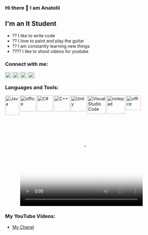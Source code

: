 ### Hi there 👋 I am Anatolii 

## I'm an It Student
- ?? I like to write code
- ?? I love to paint and play the guitar
- ?? I am constantly learning new things
- ???? I like to shoot videos for youtube 

### Connect with me:

[<img align="left" alt="Anatolii Shcherbak | YouTube" width="22px" src="https://seeklogo.com/images/Y/youtube-icon-logo-05A29977FC-seeklogo.com.png"/>][youtube]
[<img align="left" alt="Anatolii Shcherbak | LinkedIn" width="22px" src="https://seeklogo.com/images/L/linkedin-icon-logo-05B2880899-seeklogo.com.png" />][linkedin]
[<img align="left" alt="Anatolii Shcherbak | Instagram" width="22px" src="https://seeklogo.com/images/I/instagram-new-2016-logo-D9D42A0AD4-seeklogo.com.png" />][instagram]
[<img align="left" alt="Anatolii Shcherbak | TG" width="22px" src="https://seeklogo.com/images/T/telegram-logo-52EACC2D94-seeklogo.com.png" />][Tg]

<br />

### Languages and Tools:

<img align="left" alt="Java" height ="64px" width="46px" src="https://seeklogo.com/images/J/java-logo-7833D1D21A-seeklogo.com.png" />
<img align="left" alt="office" width="52px" src="https://seeklogo.com/images/E/eclipse-logo-85FE4BEA34-seeklogo.com.png" />
<img align="left" alt="C#" width="52px" src="https://seeklogo.com/images/C/c-sharp-c-logo-02F17714BA-seeklogo.com.png" />
<img align="left" alt="C++" width="52px" src="https://seeklogo.com/images/C/c-logo-1B1817C041-seeklogo.com.png" />
<img align="left" alt="Unity" width="52px" src="https://seeklogo.com/images/U/unity-logo-988A22E703-seeklogo.com.png" />
<img align="left" alt="Visual Studio Code" width="60px" src="https://seeklogo.com/images/V/visual-studio-logo-14F95CF819-seeklogo.com.png" />
<img align="left" alt="notepad" width="60px" src="https://seeklogo.com/images/N/notepad-logo-B36F48AC8C-seeklogo.com.png" />
<img align="left" alt="office" width="48px" src="https://seeklogo.com/images/M/microsoft-office-logo-8B0EF31E09-seeklogo.com.png" />


<br />
<br />
<br />
<!DOCTYPE html>
<html>
 <head>
  <meta charset="utf-8">
  <title>video</title>
 </head>
 <body>
  <video width="400" height="300" controls="controls" poster="video/duel.jpg">
   <source src="video/duel.ogv" type='video/ogg; codecs="theora, vorbis"'>
   <source src="video/duel.mp4" type='video/mp4; codecs="avc1.42E01E, mp4a.40.2"'>
   <source src="video/duel.webm" type='video/webm; codecs="vp8, vorbis"'>
   Тег video не поддерживается вашим браузером. 
   <a href="video/duel.mp4">Скачайте видео</a>.
  </video>
 </body>
</html>

### My YouTube Videos:
<!-- YOUTUBE:START -->
- [My Chanel](https://www.youtube.com/channel/UC9Si7j82OO2PLaajrtxa9JA)
<!-- YOUTUBE:END -->

[youtube]: https://www.youtube.com/watch?v=VptAMVgpbP8
[linkedin]: https://www.linkedin.com/in/anatolii-shcherbak/
[instagram]: https://www.instagram.com/s_a_vdeveloper/
[Tg]: https://t.me/S_Anatoliy_V4



